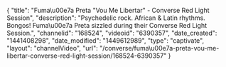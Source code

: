 {
    "title": "Fuma\u00e7a Preta \"Vou Me Libertar\" - Converse Red Light Session",
    "description": "Psychedelic rock. African & Latin rhythms. Bongos! Fuma\u00e7a Preta sizzled during their Converse Red Light Session.",
    "channelid": "168524",
    "videoid": "6390357",
    "date_created": "1441408298",
    "date_modified": "1449612989",
    "type": "captivate",
    "layout": "channelVideo",
    "url": "\/converse\/fuma\u00e7a-preta-vou-me-libertar-converse-red-light-session\/168524-6390357"
}